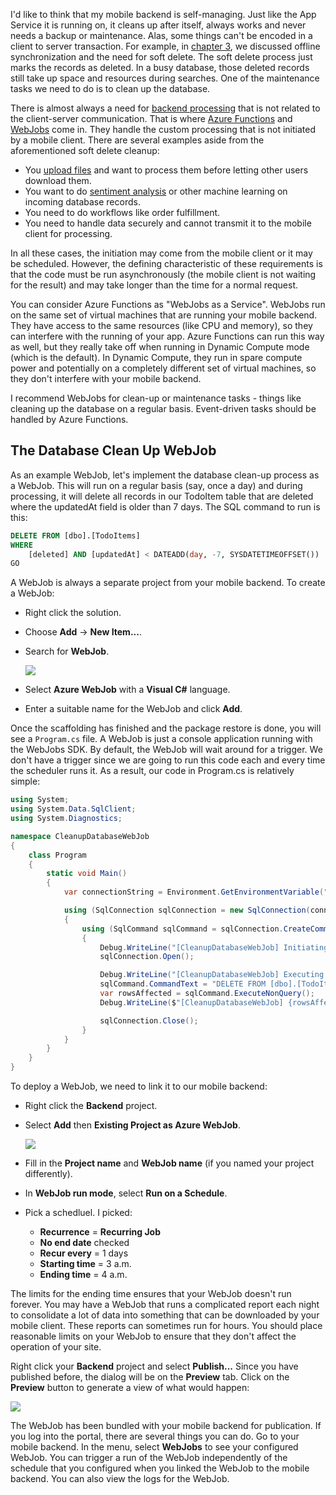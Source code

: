 I'd like to think that my mobile backend is self-managing.   Just like the App Service it is running on, it cleans up
after itself, always works and never needs a backup or maintenance.  Alas, some things can't be encoded in a client to
server transaction.  For example, in [chapter 3][1], we discussed offline synchronization and the need for soft delete.
The soft delete process just marks the records as deleted.  In a busy database, those deleted records still take up
space and resources during searches.  One of the maintenance tasks we need to do is to clean up the database.

There is almost always a need for [backend processing][4] that is not related to the client-server communication.  That is
where [Azure Functions][5] and [WebJobs][6] come in.  They handle the custom processing that is not initiated by a mobile
client.  There are several examples aside from the aforementioned soft delete cleanup:

* You [upload files][2] and want to process them before letting other users download them.
* You want to do [sentiment analysis][3] or other machine learning on incoming database records.
* You need to do workflows like order fulfillment.
* You need to handle data securely and cannot transmit it to the mobile client for processing.

In all these cases, the initiation may come from the mobile client or it may be scheduled.  However, the defining
characteristic of these requirements is that the code must be run asynchronously (the mobile client is not waiting
for the result) and may take longer than the time for a normal request.

You can consider Azure Functions as "WebJobs as a Service".  WebJobs run on the same set of virtual machines that
are running your mobile backend.  They have access to the same resources (like CPU and memory), so they can interfere
with the running of your app.  Azure Functions can run this way as well, but they really take off when running in
Dynamic Compute mode (which is the default).  In Dynamic Compute, they run in spare compute power and potentially
on a completely different set of virtual machines, so they don't interfere with your mobile backend.

I recommend WebJobs for clean-up or maintenance tasks - things like cleaning up the database on a regular basis.
Event-driven tasks should be handled by Azure Functions.

## The Database Clean Up WebJob

As an example WebJob, let's implement the database clean-up process as a WebJob.  This will run on a regular
basis (say, once a day) and during processing, it will delete all records in our TodoItem table that are
deleted where the updatedAt field is older than 7 days.  The SQL command to run is this:

```sql
DELETE FROM [dbo].[TodoItems]
WHERE
    [deleted] AND [updatedAt] < DATEADD(day, -7, SYSDATETIMEOFFSET())
GO
```

A WebJob is always a separate project from your mobile backend.  To create a WebJob:

* Right click the solution.
* Choose **Add** -> **New Item...**.
* Search for **WebJob**.

    ![][img1]

* Select **Azure WebJob** with a **Visual C#** language.
* Enter a suitable name for the WebJob and click **Add**.

Once the scaffolding has finished and the package restore is done, you will see a `Program.cs` file.  A WebJob
is just a console application running with the WebJobs SDK.  By default, the WebJob will wait around for a
trigger.  We don't have a trigger since we are going to run this code each and every time the scheduler runs
it.  As a result, our code in Program.cs is relatively simple:

```csharp
using System;
using System.Data.SqlClient;
using System.Diagnostics;

namespace CleanupDatabaseWebJob
{
    class Program
    {
        static void Main()
        {
            var connectionString = Environment.GetEnvironmentVariable("SQLCONNSTR_MS_TableConnectionString");

            using (SqlConnection sqlConnection = new SqlConnection(connectionString))
            {
                using (SqlCommand sqlCommand = sqlConnection.CreateCommand())
                {
                    Debug.WriteLine("[CleanupDatabaseWebJob] Initiating SQL Connection");
                    sqlConnection.Open();

                    Debug.WriteLine("[CleanupDatabaseWebJob] Executing SQL Statement");
                    sqlCommand.CommandText = "DELETE FROM [dbo].[TodoItems] WHERE [deleted] AND[updatedAt] < DATEADD(day, -7, SYSDATETIMEOFFSET())";
                    var rowsAffected = sqlCommand.ExecuteNonQuery();
                    Debug.WriteLine($"[CleanupDatabaseWebJob] {rowsAffected} rows deleted.");

                    sqlConnection.Close();
                }
            }
        }
    }
}
```

To deploy a WebJob, we need to link it to our mobile backend:

* Right click the **Backend** project.
* Select **Add** then **Existing Project as Azure WebJob**.

    ![][img2]

* Fill in the **Project name** and **WebJob name** (if you named your project differently).
* In **WebJob run mode**, select **Run on a Schedule**.
* Pick a schedluel.  I picked:
    * **Recurrence** = **Recurring Job**
    * **No end date** checked
    * **Recur every** = 1 days
    * **Starting time** = 3 a.m.
    * **Ending time** = 4 a.m.

The limits for the ending time ensures that your WebJob doesn't run forever.  You may have a WebJob that runs
a complicated report each night to consolidate a lot of data into something that can be downloaded by your
mobile client.  These reports can sometimes run for hours.  You should place reasonable limits on your WebJob
to ensure that they don't affect the operation of your site.

Right click your **Backend** project and select **Publish...**  Since you have published before, the dialog
will be on the **Preview** tab.  Click on the **Preview** button to generate a view of what would happen:

![][img3]

The WebJob has been bundled with your mobile backend for publication.  If you log into the portal, there are
several things you can do.  Go to your mobile backend.  In the menu, select **WebJobs** to see your configured
WebJob.  You can trigger a run of the WebJob independently of the schedule that you configured when you linked
the WebJob to the mobile backend.  You can also view the logs for the WebJob.

<!-- Images -->
[img1]: ./img/webjob-create-1.PNG
[img2]: ./img/webjob-create-2.PNG
[img3]: ./img/webjob-create-3.PNG

<!-- Links -->
[1]: ../chapter3/dataconcepts.md
[2]: ./recipes.md#storage-related-operations
[3]: https://en.wikipedia.org/wiki/Sentiment_analysis
[4]: https://azure.microsoft.com/en-us/documentation/articles/best-practices-background-jobs/
[5]: https://azure.microsoft.com/en-us/services/functions/
[6]: https://azure.microsoft.com/en-us/documentation/articles/app-service-webjobs-readme/
